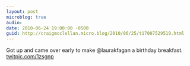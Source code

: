 ```yaml
---
layout: post
microblog: true
audio: 
date: 2010-06-24 19:00:00 -0500
guid: http://craigmcclellan.micro.blog/2010/06/25/t17007529519.html
---
```

Got up and came over early to make @laurakfagan a birthday breakfast.  [twitpic.com/1zsgnp](http://twitpic.com/1zsgnp)
